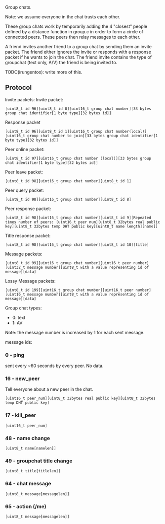 Group chats.

Note: we assume everyone in the chat trusts each other.

These group chats work by temporarily adding the 4 "closest" people defined by a
distance function in group.c in order to form a circle of connected peers. These
peers then relay messages to each other.

A friend invites another friend to a group chat by sending them an invite
packet. The friend either ignores the invite or responds with a response packet
if he wants to join the chat. The friend invite contains the type of groupchat
(text only, A/V) the friend is being invited to.

TODO(irungentoo): write more of this.

## Protocol

Invite packets: Invite packet:

```
[uint8_t id 96][uint8_t id 0][uint16_t group chat number][33 bytes group chat identifier[1 byte type][32 bytes id]]
```

Response packet

```
[uint8_t id 96][uint8_t id 1][uint16_t group chat number(local)][uint16_t group chat number to join][33 bytes group chat identifier[1 byte type][32 bytes id]]
```

Peer online packet:

```
[uint8_t id 97][uint16_t group chat number (local)][33 bytes group chat identifier[1 byte type][32 bytes id]]
```

Peer leave packet:

```
[uint8_t id 98][uint16_t group chat number][uint8_t id 1]
```

Peer query packet:

```
[uint8_t id 98][uint16_t group chat number][uint8_t id 8]
```

Peer response packet:

```
[uint8_t id 98][uint16_t group chat number][uint8_t id 9][Repeated times number of peers: [uint16_t peer num][uint8_t 32bytes real public key][uint8_t 32bytes temp DHT public key][uint8_t name length][name]]
```

Title response packet:

```
[uint8_t id 98][uint16_t group chat number][uint8_t id 10][title]
```

Message packets:

```
[uint8_t id 99][uint16_t group chat number][uint16_t peer number][uint32_t message number][uint8_t with a value representing id of message][data]
```

Lossy Message packets:

```
[uint8_t id 199][uint16_t group chat number][uint16_t peer number][uint16_t message number][uint8_t with a value representing id of message][data]
```

Group chat types:

- 0: text
- 1: AV

Note: the message number is increased by 1 for each sent message.

message ids:

### 0 - ping

sent every ~60 seconds by every peer. No data.

### 16 - new_peer

Tell everyone about a new peer in the chat.

```
[uint16_t peer_num][uint8_t 32bytes real public key][uint8_t 32bytes temp DHT public key]
```

### 17 - kill_peer

```
[uint16_t peer_num]
```

### 48 - name change

```
[uint8_t name[namelen]]
```

### 49 - groupchat title change

```
[uint8_t title[titlelen]]
```

### 64 - chat message

```
[uint8_t message[messagelen]]
```

### 65 - action (/me)

```
[uint8_t message[messagelen]]
```
